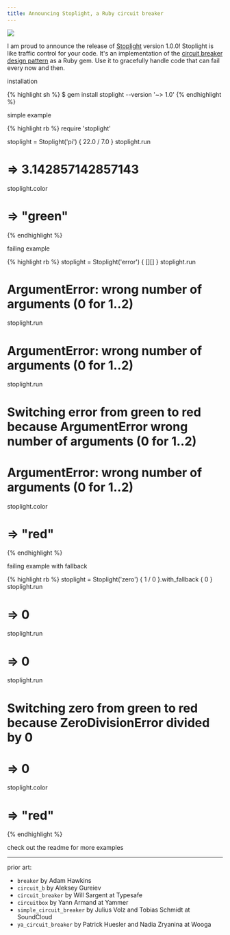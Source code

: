 ```yaml
---
title: Announcing Stoplight, a Ruby circuit breaker
---
```


![][1]

I am proud to announce the release of [Stoplight][] version 1.0.0! Stoplight is
like traffic control for your code. It's an implementation of the [circuit
breaker design pattern][] as a Ruby gem. Use it to gracefully handle code that
can fail every now and then.

installation

{% highlight sh %}
$ gem install stoplight --version '~> 1.0'
{% endhighlight %}

simple example

{% highlight rb %}
require 'stoplight'

stoplight = Stoplight('pi') { 22.0 / 7.0 }
stoplight.run
# => 3.142857142857143
stoplight.color
# => "green"
{% endhighlight %}

failing example

{% highlight rb %}
stoplight = Stoplight('error') { [][] }
stoplight.run
# ArgumentError: wrong number of arguments (0 for 1..2)
stoplight.run
# ArgumentError: wrong number of arguments (0 for 1..2)
stoplight.run
# Switching error from green to red because ArgumentError wrong number of arguments (0 for 1..2)
# ArgumentError: wrong number of arguments (0 for 1..2)
stoplight.color
# => "red"
{% endhighlight %}

failing example with fallback

{% highlight rb %}
stoplight = Stoplight('zero') { 1 / 0 }.with_fallback { 0 }
stoplight.run
# => 0
stoplight.run
# => 0
stoplight.run
# Switching zero from green to red because ZeroDivisionError divided by 0
# => 0
stoplight.color
# => "red"
{% endhighlight %}

check out the readme for more examples

---

prior art:

- `breaker` by Adam Hawkins
- `circuit_b` by Aleksey Gureiev
- `circuit_breaker` by Will Sargent at Typesafe
- `circuitbox` by Yann Armand at Yammer
- `simple_circuit_breaker` by Julius Volz and Tobias Schmidt at SoundCloud
- `ya_circuit_breaker` by Patrick Huesler and Nadia Zryanina at Wooga

[1]: /static/images/2015/02/19/stoplight.svg
[stoplight]: https://github.com/orgsync/stoplight
[circuit breaker design pattern]: http://en.wikipedia.org/wiki/Circuit_breaker_design_pattern
